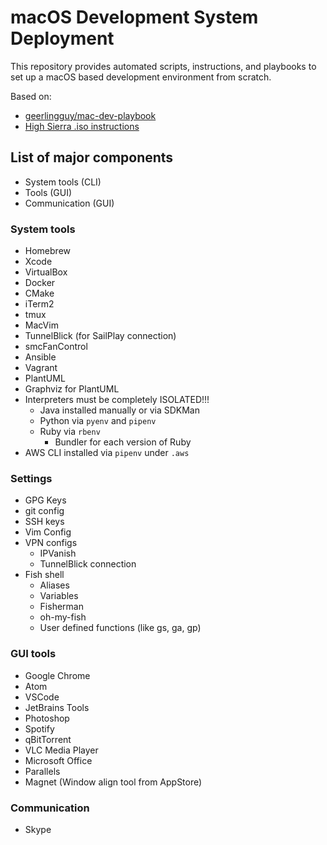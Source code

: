 # macOS Development System Deployment

This repository provides automated scripts, instructions, and playbooks to set up a macOS based development environment from scratch.

Based on:
   - [geerlingguy/mac-dev-playbook](https://github.com/geerlingguy/mac-dev-playbook)
   - [High Sierra .iso instructions](https://tobiwashere.de/2017/10/virtualbox-how-to-create-a-macos-high-sierra-vm-to-run-on-a-mac-host-system/)

## List of major components
* System tools (CLI)
* Tools (GUI)
* Communication (GUI)

### System tools
* Homebrew
* Xcode
* VirtualBox
* Docker
* CMake
* iTerm2
* tmux
* MacVim
* TunnelBlick (for SailPlay connection)
* smcFanControl
* Ansible
* Vagrant
* PlantUML
* Graphviz for PlantUML
* Interpreters must be completely ISOLATED!!!
  * Java installed manually or via SDKMan
  * Python via `pyenv` and `pipenv`
  * Ruby via `rbenv` 
    * Bundler for each version of Ruby
* AWS CLI installed via `pipenv` under `.aws`
 
### Settings
* GPG Keys
* git config
* SSH keys
* Vim Config
* VPN configs
  * IPVanish
  * TunnelBlick connection
* Fish shell
  * Aliases
  * Variables
  * Fisherman
  * oh-my-fish
  * User defined functions (like gs, ga, gp)


### GUI tools
* Google Chrome
* Atom
* VSCode
* JetBrains Tools
* Photoshop
* Spotify
* qBitTorrent
* VLC Media Player
* Microsoft Office
* Parallels
* Magnet (Window align tool from AppStore)

### Communication
* Skype 
